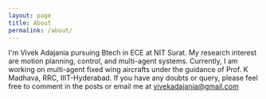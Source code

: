 ```yaml
---
layout: page
title: About
permalink: /about/
---
```


I'm Vivek Adajania pursuing Btech in ECE at NIT Surat. My research interest are motion planning, control, and multi-agent systems. Currently, I am working on multi-agent fixed wing aircrafts under the guidance of Prof. K Madhava, RRC, IIIT-Hyderabad. If you have any doubts or query, please feel free to comment in the posts or email me at [vivekadajania@gmail.com](mailto:vivekadajania@gmail.com) 
